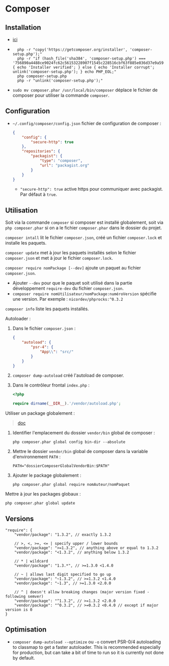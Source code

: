 # Composer

## Installation

* [ici](https://getcomposer.org/download/)
* ```
    php -r "copy('https://getcomposer.org/installer', 'composer-setup.php');"
    php -r "if (hash_file('sha384', 'composer-setup.php') === '756890a4488ce9024fc62c56153228907f1545c228516cbf63f885e036d37e9a59d27d63f46af1d4d07ee0f76181c7d3') { echo 'Installer verified'; } else { echo 'Installer corrupt'; unlink('composer-setup.php'); } echo PHP_EOL;"
    php composer-setup.php
    php -r "unlink('composer-setup.php');"
    ```
* `sudo mv composer.phar /usr/local/bin/composer` déplace le fichier de composer pour utiliser la commande `composer`.

## Configuration

* `~/.config/composer/config.json` fichier de configuration de composer :
    ```json
    {
        "config": {
            "secure-http": true 
        },
        "repositories": {
            "packagist": {
                "type": "composer",
                "url": "packagist.org"
            }
        }
    }
    ```
    * `"secure-http": true` active https pour communiquer avec packagist. Par défaut à `true`.

## Utilisation

Soit via la commande `composer` si composer est installé globalement, soit via `php composer.phar` si on a le fichier `composer.phar` dans le dossier du projet.

`composer intall` lit le fichier `composer.json`, créé un fichier `composer.lock` et installe les paquets.

`composer update` met à jour les paquets installés selon le fichier `composer.json` et met à jour le fichier `composer.lock`.

`composer require nomPackage [--dev]` ajoute un paquet au fichier `composer.json`.
* Ajouter `--dev` pour que le paquet soit utilisé dans la partie développement `require-dev` du fichier `composer.json`.
* `composer require nomUtilisateur/nomPackage:numéroVersion` spécifie une version. Par exemple : `nicordev/phprocks:^0.3.2`

`composer info` liste les paquets installés.

Autoloader :
1. Dans le fichier `composer.json` :

    ```json
    {
        "autoload": {
            "psr-4": {
                "App\\": "src/"
            }
        }
    }
    ```

1. `composer dump-autoload` créé l'autoload de composer.
1. Dans le contrôleur frontal `index.php` :

    ```php
    <?php
    
    require dirname(__DIR__).'/vendor/autoload.php';
    ```

Utiliser un package globalement :

> [doc](https://getcomposer.org/doc/03-cli.md#global)

1. Identifier l'emplacement du dossier `vendor/bin` global de composer :
    
    ```
    php composer.phar global config bin-dir --absolute
    ```
1. Mettre le dossier `vendor/bin` global de composer dans la variable d'environnement `PATH` :

    ```
    PATH="dossierComposerGlobalVendorBin:$PATH"
    ```

1. Ajouter le package globalement :
    
    ```
    php composer.phar global require nomAuteur/nomPaquet
    ```

Mettre à jour les packages globaux :

```
php composer.phar global update
```

## Versions

```
"require": {
    "vendor/package": "1.3.2", // exactly 1.3.2

    // >, <, >=, <= | specify upper / lower bounds
    "vendor/package": ">=1.3.2", // anything above or equal to 1.3.2
    "vendor/package": "<1.3.2", // anything below 1.3.2

    // * | wildcard
    "vendor/package": "1.3.*", // >=1.3.0 <1.4.0

    // ~ | allows last digit specified to go up
    "vendor/package": "~1.3.2", // >=1.3.2 <1.4.0
    "vendor/package": "~1.3", // >=1.3.0 <2.0.0

    // ^ | doesn't allow breaking changes (major version fixed - following semver)
    "vendor/package": "^1.3.2", // >=1.3.2 <2.0.0
    "vendor/package": "^0.3.2", // >=0.3.2 <0.4.0 // except if major version is 0
}
```

## Optimisation

* `composer dump-autoload --optimize` ou `-o` convert PSR-0/4 autoloading to classmap to get a faster autoloader. This is recommended especially for production, but can take a bit of time to run so it is currently not done by default.